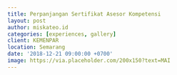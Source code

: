```yaml
---
title: Perpanjangan Sertifikat Asesor Kompetensi
layout: post
author: miskateo.id
categories: [experiences, gallery]
client: KEMENPAR
location: Semarang
date: '2018-12-21 09:00:00 +0700'
image: https://via.placeholder.com/200x150?text=MAI
---
```

